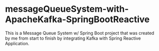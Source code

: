 # messageQueueSystem-with-ApacheKafka-SpringBootReactive
This is a Message Queue System w/ Spring Boot project that was created by me from start to finish by integrating Kafka with Spring Reactive Application. 
